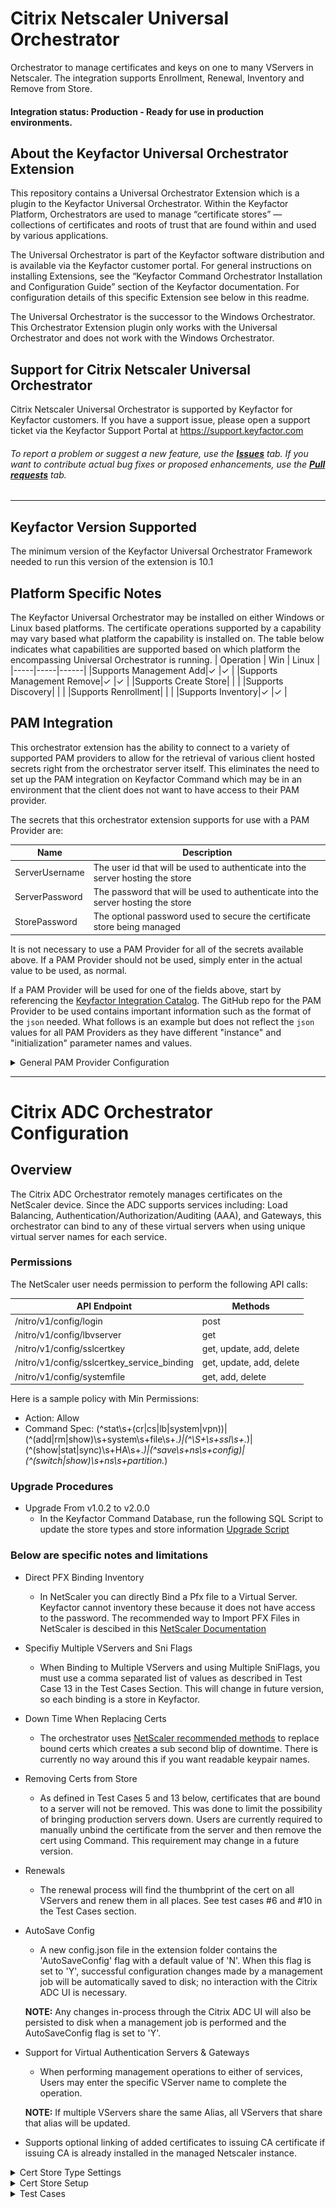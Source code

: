 # Citrix Netscaler Universal Orchestrator

Orchestrator to manage certificates and keys on one to many VServers in Netscaler.  The integration supports Enrollment, Renewal, Inventory and Remove from Store.

#### Integration status: Production - Ready for use in production environments.


## About the Keyfactor Universal Orchestrator Extension

This repository contains a Universal Orchestrator Extension which is a plugin to the Keyfactor Universal Orchestrator. Within the Keyfactor Platform, Orchestrators are used to manage “certificate stores” &mdash; collections of certificates and roots of trust that are found within and used by various applications.

The Universal Orchestrator is part of the Keyfactor software distribution and is available via the Keyfactor customer portal. For general instructions on installing Extensions, see the “Keyfactor Command Orchestrator Installation and Configuration Guide” section of the Keyfactor documentation. For configuration details of this specific Extension see below in this readme.

The Universal Orchestrator is the successor to the Windows Orchestrator. This Orchestrator Extension plugin only works with the Universal Orchestrator and does not work with the Windows Orchestrator.


## Support for Citrix Netscaler Universal Orchestrator

Citrix Netscaler Universal Orchestrator is supported by Keyfactor for Keyfactor customers. If you have a support issue, please open a support ticket via the Keyfactor Support Portal at https://support.keyfactor.com

###### To report a problem or suggest a new feature, use the **[Issues](../../issues)** tab. If you want to contribute actual bug fixes or proposed enhancements, use the **[Pull requests](../../pulls)** tab.


---




## Keyfactor Version Supported

The minimum version of the Keyfactor Universal Orchestrator Framework needed to run this version of the extension is 10.1

## Platform Specific Notes

The Keyfactor Universal Orchestrator may be installed on either Windows or Linux based platforms. The certificate operations supported by a capability may vary based what platform the capability is installed on. The table below indicates what capabilities are supported based on which platform the encompassing Universal Orchestrator is running.
| Operation | Win | Linux |
|-----|-----|------|
|Supports Management Add|&check; |&check; |
|Supports Management Remove|&check; |&check; |
|Supports Create Store|  |  |
|Supports Discovery|  |  |
|Supports Renrollment|  |  |
|Supports Inventory|&check; |&check; |


## PAM Integration

This orchestrator extension has the ability to connect to a variety of supported PAM providers to allow for the retrieval of various client hosted secrets right from the orchestrator server itself.  This eliminates the need to set up the PAM integration on Keyfactor Command which may be in an environment that the client does not want to have access to their PAM provider.

The secrets that this orchestrator extension supports for use with a PAM Provider are:

|Name|Description|
|----|-----------|
|ServerUsername|The user id that will be used to authenticate into the server hosting the store|
|ServerPassword|The password that will be used to authenticate into the server hosting the store|
|StorePassword|The optional password used to secure the certificate store being managed|

It is not necessary to use a PAM Provider for all of the secrets available above. If a PAM Provider should not be used, simply enter in the actual value to be used, as normal.

If a PAM Provider will be used for one of the fields above, start by referencing the [Keyfactor Integration Catalog](https://keyfactor.github.io/integrations-catalog/content/pam). The GitHub repo for the PAM Provider to be used contains important information such as the format of the `json` needed. What follows is an example but does not reflect the `json` values for all PAM Providers as they have different "instance" and "initialization" parameter names and values.

<details><summary>General PAM Provider Configuration</summary>
<p>



### Example PAM Provider Setup

To use a PAM Provider to resolve a field, in this example the __Server Password__ will be resolved by the `Hashicorp-Vault` provider, first install the PAM Provider extension from the [Keyfactor Integration Catalog](https://keyfactor.github.io/integrations-catalog/content/pam) on the Universal Orchestrator.

Next, complete configuration of the PAM Provider on the UO by editing the `manifest.json` of the __PAM Provider__ (e.g. located at extensions/Hashicorp-Vault/manifest.json). The "initialization" parameters need to be entered here:

~~~ json
  "Keyfactor:PAMProviders:Hashicorp-Vault:InitializationInfo": {
    "Host": "http://127.0.0.1:8200",
    "Path": "v1/secret/data",
    "Token": "xxxxxx"
  }
~~~

After these values are entered, the Orchestrator needs to be restarted to pick up the configuration. Now the PAM Provider can be used on other Orchestrator Extensions.

### Use the PAM Provider
With the PAM Provider configured as an extenion on the UO, a `json` object can be passed instead of an actual value to resolve the field with a PAM Provider. Consult the [Keyfactor Integration Catalog](https://keyfactor.github.io/integrations-catalog/content/pam) for the specific format of the `json` object.

To have the __Server Password__ field resolved by the `Hashicorp-Vault` provider, the corresponding `json` object from the `Hashicorp-Vault` extension needs to be copied and filed in with the correct information:

~~~ json
{"Secret":"my-kv-secret","Key":"myServerPassword"}
~~~

This text would be entered in as the value for the __Server Password__, instead of entering in the actual password. The Orchestrator will attempt to use the PAM Provider to retrieve the __Server Password__. If PAM should not be used, just directly enter in the value for the field.
</p>
</details> 




---


# Citrix ADC Orchestrator Configuration
## Overview

The Citrix ADC Orchestrator remotely manages certificates on the NetScaler device.  Since the ADC supports services including: 
Load Balancing, Authentication/Authorization/Auditing (AAA), and Gateways, this orchestrator can bind to any of these virtual servers when using unique virtual server names for each service.

### Permissions

The NetScaler user needs permission to perform the following API calls:

API Endpoint|Methods
---|---
/nitro/v1/config/login|post
/nitro/v1/config/lbvserver| get
/nitro/v1/config/sslcertkey| get, update, add, delete
/nitro/v1/config/sslcertkey_service_binding| get, update, add, delete
/nitro/v1/config/systemfile| get, add, delete

Here is a sample policy with Min Permissions:
* Action: 
Allow
* Command Spec: 
(^stat\s+(cr|cs|lb|system|vpn))|(^(add|rm|show)\s+system\s+file\s+.*)|(^\S+\s+ssl\s+.*)|(^(show|stat|sync)\s+HA\s+.*)|(^save\s+ns\s+config)|(^(switch|show)\s+ns\s+partition.*)


### Upgrade Procedures

* Upgrade From v1.0.2 to v2.0.0
	* In the Keyfactor Command Database, run the following SQL Script to update the store types and store information [Upgrade Script](https://github.com/Keyfactor/citrix-adc-orchestrator/blob/snipamupdates/UpgradeScript.sql)

### Below are specific notes and limitations

* Direct PFX Binding Inventory
	* In NetScaler you can directly Bind a Pfx file to a Virtual Server.  Keyfactor cannot inventory these because it does not have access to the password.  The recommended way to Import PFX Files in NetScaler is descibed in this [NetScaler Documentation](https://docs.netscaler.com/en-us/citrix-adc/12-1/ssl/ssl-certificates/export-existing-certs-keys.html#convert-ssl-certificates-for-import-or-export)

* Specifiy Multiple VServers and Sni Flags
	* When Binding to Multiple VServers and using Multiple SniFlags, you must use a comma separated list of values as described in Test Case 13 in the Test Cases Section.  This will change in future version, so each binding is a store in Keyfactor.

* Down Time When Replacing Certs
	* The orchestrator uses [NetScaler recommended methods](https://docs.netscaler.com/en-us/citrix-adc/12-1/ssl/ssl-certificates/add-group-certs.html) to replace bound certs which creates a sub second blip of downtime.  There is currently no way around this if you want readable keypair names.

* Removing Certs from Store
	* As defined in Test Cases 5 and 13 below, certificates that are bound to a server will not be removed.  This was done to limit the possibility of bringing production servers down.  Users are currently required to manually unbind the certificate from the server and then remove the cert using Command.  This requirement may change in a future version.

* Renewals
	* The renewal process will find the thumbprint of the cert on all VServers and renew them in all places.  See test cases #6 and #10 in the Test Cases section.
	
* AutoSave Config
	* A new config.json file in the extension folder contains the 'AutoSaveConfig' flag with a default value of 'N'.  When this flag is set to 'Y', successful configuration changes made by a management job will be automatically saved to disk; no interaction with the Citrix ADC UI is necessary.
	
	**NOTE:** Any changes in-process through the Citrix ADC UI will also be persisted to disk when a management job is performed and the AutoSaveConfig flag is set to 'Y'.

* Support for Virtual Authentication Servers & Gateways
	* When performing management operations to either of services, Users may enter the specific VServer name to complete the operation.

	**NOTE:** If multiple VServers share the same Alias, all VServers that share that alias will be updated.

* Supports optional linking of added certificates to issuing CA certificate if issuing CA is already installed in the managed Netscaler instance.

<details>
  <summary>Cert Store Type Settings</summary>
<br />

![](Images/CertStoreTypeSettings.gif)

**Basic Settings**

CONFIG ELEMENT	| VALUE | DESCRIPTION
------------------|------------------|----------------
Name  |Citrix ADC	|A descriptive name for the extension.  Example:  CitrixAdc
Short Name|CitrixADC|The short name that identifies the registered functionality of the orchestrator. Must be CitrixAdc.
Custom Capability|Unchecked|Store type name orchestrator will register with.
Supported Job Types|Inventory, Add, Remove	|Job types this extension supports
Needs Server | Checked | Determines if a target server name is required when creating store
Blueprint Allowed | Unchecked | Determines if store type may be included in an Orchestrator blueprint
Uses PowerShell | Unchecked | Determines if underlying implementation is PowerShell
Requires Store Password|Unchecked |Determines if a store password is required when configuring an individual store.
Supports Entry Password|Unchecked |Determined if an individual entry within a store can have a password.

**Advanced Settings**

CONFIG ELEMENT	| VALUE | DESCRIPTION
------------------|------------------|----------------
Store Path Type	|Freeform	|Determines what restrictions are applied to the store path field when configuring a new store.
Supports Custom	Alias		|Required	|Determines if an individual entry within a store can have a custom Alias.
Private Keys	|Required	|This determines if Keyfactor can send the private key associated with a certificate to the store.  This is required since Citrix ADC will need the private key material to establish TLS connections.
PFX Password Style			|Default or Custom	|This determines how the platform generate passwords to protect a PFX enrollment job that is delivered to the store.

**Custom Fields**

Name|Display Name|Type|Default Value|Required|Description
---|---|---|---|---|---
ServerUsername|Server Username|Secret||No|The username to log into the Server
ServerPassword|Server Password|Secret||No|The password that matches the username to log into the Server
ServerUseSsl|Use SSL|Bool|True|Yes|Determine whether the server uses SSL or not
linkToIssuer|Link To Issuer|Bool|False|False|Determines whether attempt will be made to link certificate added via a Management-Add job to its issuing CA certificate

**Entry Parameters**

Name|Display Name|Type|Default Value|Required|Description
---|---|---|---|---|---
virtualServerName|Virtual Server Name|String| |Leave All Unchecked|When Enrolling, this can be a single or comma separated list of VServers in NetScaler to replace. <br/>**NOTE:** When adding multiple VServers, each certificate will contain the same alias name.
sniCert|SNI Cert|String|false


</details>

<details>
  <summary>Cert Store Setup</summary>
<br />

![](Images/CertStore.gif)

#### STORE CONFIG
CONFIG ELEMENT	| DESCRIPTION
------------------|------------------
Client Machine	| This is the IP Address of the NetScaler Appliance.
Store Path| This is the path of the NetScaler Appliance.  /nsconfig/ssl/.
User| This is the user that will be authenticated against the NetScaler Appliance
Password| This is the password that will be authenticated against the NetScaler Appliance
Use SSL| This should be set to True in Production when there is a valid certificate.
Inventory Schedule| Set this for the appropriate inventory interval needed.

</details>



<details>
  <summary>Test Cases</summary>
<br />

Case Number|Case Name|Enrollment Params|Expected Results|Passed|Screenshot
----|------------------------|------------------------------------|--------------|----------------|-------------------------
1	|Add Unbound Cert|**Alias:** TC1.boingy.com<br/>**Virtual Server Name:**<br/>**Sni Cert:** false|Adds New Unbound Cert To Citrix ADC|True|![](Images/TC1.gif)
2	|Remove Unbound Cert|**Alias:** TC1.boingy.com<br/>**Virtual Server Name:**<br/>**Sni Cert:** false|Removes Unbound Cert From Citrix ADC|True|![](Images/TC2.gif)
3	|Add Bound Cert|**Alias:** TC3.boingy.com<br/>**Virtual Server Name:** TestVServer<br/>**Sni Cert:** false|Adds a new bound cert to TestVServer Virtual Server|True|![](Images/TC3.gif)
4	|Add Bound Cert Multiple VServers|**Alias:** TC4.boingy.com<br/>**Virtual Server Name:** TestVServer,TestVServer2<br/>**Sni Cert:** false,false|Adds New Bound Cert To Both Servers in Citrix|True|![](Images/TC4.gif)
5	|Remove Bound Cert|**Alias:** TC4.boingy.com<br/>**Virtual Server Name:**<br/>**Sni Cert:** false|Will Not Remove because it is bound.  Must Unbind it First|True|![](Images/TC5.gif)
6	|Renew Bound Cert|**Alias:** TC4.boingy.com<br/>**Virtual Server Name:**<br/>**Sni Cert:** false|Renews Bound Cert on Both VServers|True|![](Images/TC6.gif)
7	|Replace Bound Cert No Overwrite |**Alias:** TC4.boingy.com<br/>**Virtual Server Name:** TestVServer,TestVServer2<br/>**Sni Cert:** false,false|Will Not replace, overwrite flag needed|True|![](Images/TC7.gif)
8	|Replace Bound Cert with Overwrite|**Alias:** 16934<br/>**Virtual Server Name:**<br/>**Sni Cert:** false|Will do the replace because overwrite was used|True|![](Images/TC8.gif)
9	|Add Sni Cert and Bind|**Alias:** TC9.boingy.com<br/>**Virtual Server Name:** TestVServer<br/>**Sni Cert:** false|Will bind an additional SNI Cert to a VServer|True|![](Images/TC9.gif)
10	|Renew bound Sni Cert|**Alias:** TC10.boingy.com<br/>**Virtual Server Name:**<br/>**Sni Cert:** false|Will Renew the Sni Cert Bound to the Site|True|![](Images/TC10.gif)
11	|Replace bound Sni Cert with Overwrite|**Alias:** TC9.boingy.com<br/>**Virtual Server Name:** TestVServer<br/>**Sni Cert:** true|Sni Cert Will Be Replaced and bound|True|![](Images/TC11.gif)
12	|Remove Bound Sni Cert|**Alias:** TC9.boingy.com<br/>**Virtual Server Name:**<br/>**Sni Cert:** false|Will Not Remove because it is bound.  Must Unbind it First|True|![](Images/TC12.gif)
13	|Add Sni Cert To Multiple VServers and bind|**Alias:** TC13.boingy.com<br/>**Virtual Server Name:** TestVServer,TestVServer2<br/>**Sni Cert:** false,true|Adds and binds Cert to TestVServer and adds and binds Sni Cert to TestVServer2|True|![](Images/TC13.gif)
14	|Inventory |No Params|Will Perform Inventory and pull down all Certs Tied to VServers|True|![](Images/TC14.gif)

</details>

